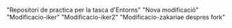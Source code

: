 "Repositori de practica per la tasca d'Entorns"
"Nova modificació"
"Modificacio-iker"
"Modificacio-iker2"
"Modificacio-zakariae despres fork"

